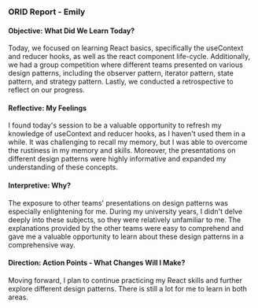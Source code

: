 ### ORID Report - Emily

#### Objective: What Did We Learn Today?
Today, we focused on learning React basics, specifically the useContext and reducer hooks, as well as the react component life-cycle. Additionally, we had a group competition where different teams presented on various design patterns, including the observer pattern, iterator pattern, state pattern, and strategy pattern. Lastly, we conducted a retrospective to reflect on our progress.

#### Reflective: My Feelings
I found today's session to be a valuable opportunity to refresh my knowledge of useContext and reducer hooks, as I haven't used them in a while. It was challenging to recall my memory, but I was able to overcome the rustiness in my memory and skills. Moreover, the presentations on different design patterns were highly informative and expanded my understanding of these concepts.

#### Interpretive: Why?
The exposure to other teams' presentations on design patterns was especially enlightening for me. During my university years, I didn't delve deeply into these subjects, so they were relatively unfamiliar to me. The explanations provided by the other teams were easy to comprehend and gave me a valuable opportunity to learn about these design patterns in a comprehensive way.

#### Direction: Action Points - What Changes Will I Make?
Moving forward, I plan to continue practicing my React skills and further explore different design patterns. There is still a lot for me to learn in both areas.
